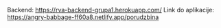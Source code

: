 Backend: https://rva-backend-grupa1.herokuapp.com/
Link do aplikacije: https://angry-babbage-ff60a8.netlify.app/porudzbina